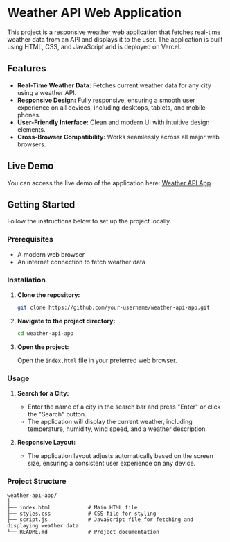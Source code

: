 # Weather API Web Application

This project is a responsive weather web application that fetches real-time weather data from an API and displays it to the user. The application is built using HTML, CSS, and JavaScript and is deployed on Vercel.

## Features

- **Real-Time Weather Data:** Fetches current weather data for any city using a weather API.
- **Responsive Design:** Fully responsive, ensuring a smooth user experience on all devices, including desktops, tablets, and mobile phones.
- **User-Friendly Interface:** Clean and modern UI with intuitive design elements.
- **Cross-Browser Compatibility:** Works seamlessly across all major web browsers.

## Live Demo

You can access the live demo of the application here: [Weather API App]()

## Getting Started

Follow the instructions below to set up the project locally.

### Prerequisites

- A modern web browser
- An internet connection to fetch weather data

### Installation

1. **Clone the repository:**

    ```bash
    git clone https://github.com/your-username/weather-api-app.git
    ```

2. **Navigate to the project directory:**

    ```bash
    cd weather-api-app
    ```

3. **Open the project:**

    Open the `index.html` file in your preferred web browser.

### Usage

1. **Search for a City:**

   - Enter the name of a city in the search bar and press "Enter" or click the "Search" button.
   - The application will display the current weather, including temperature, humidity, wind speed, and a weather description.

2. **Responsive Layout:**

   - The application layout adjusts automatically based on the screen size, ensuring a consistent user experience on any device.

### Project Structure

```plaintext
weather-api-app/
│
├── index.html            # Main HTML file
├── styles.css            # CSS file for styling
├── script.js             # JavaScript file for fetching and displaying weather data
└── README.md             # Project documentation
